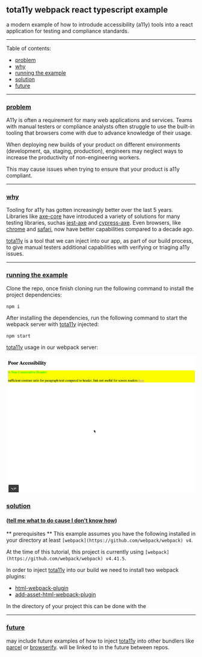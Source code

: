 ## tota11y webpack react typescript example
a modern example of how to introdude accessibility (a11y) tools into a react application for testing and compliance standards.

---

Table of contents:
* [problem](#problem)
* [why](#why)
* [running the example](#example)
* [solution](#solution)
* [future](#future)

---

### [problem](#problem)
A11y is often a requirement for many web applications and services. Teams with manual testers or compliance analysts often struggle to use the built-in tooling that browsers come with due to advance knowledge of their usage.

When deploying new builds of your product on different environments (development, qa, staging, production), engineers may neglect ways to increase the productivity of non-engineering workers.

This may cause issues when trying to ensure that your product is a11y compliant.

---

### [why](#why)
Tooling for a11y has gotten increasingly better over the last 5 years. Libraries like [axe-core](https://github.com/dequelabs/axe-core) have introduced a variety of solutions for many testing libraries, suchas [jest-axe](https://github.com/nickcolley/jest-axe) and [cypress-axe](https://github.com/avanslaars/cypress-axe). Even browsers, like [chrome](https://developers.google.com/web/tools/chrome-devtools/accessibility/reference) and [safari](https://developer.apple.com/safari/features/#accessibility), now have better capabilities compared to a decade ago.

[tota11y](https://github.com/Khan/tota11y) is a tool that we can inject into our app, as part of our build process, to give manual testers additional capabilities with verifying or triaging a11y issues.

---

### [running the example](#example)
Clone the repo, once finish cloning run the following command to install the project dependencies:
```
npm i
```

After installing the dependencies, run the following command to start the webpack server with [tota11y](https://github.com/Khan/tota11y) injected:
```
npm start
```

[tota11y](https://github.com/Khan/tota11y) usage in our webpack server:

![tota11y-usage-in-our-example-react-app](docs/assets/tota11y-in-action.gif)


### [solution](#solution)
#### ([tell me what to do cause I don't know how](https://www.youtube.com/watch?v=kBSdNy7oI4g#t=3m55s))

** prerequisites **
This example assumes you have the following installed in your directory at least `[webpack](https://github.com/webpack/webpack) v4`.

At the time of this tutorial, this project is currently using `[webpack](https://github.com/webpack/webpack) v4.41.5`.

In order to inject [tota11y](https://github.com/Khan/tota11y) into our build we need to install two webpack plugins:
* [html-webpack-plugin](https://github.com/jantimon/html-webpack-plugin)
* [add-asset-html-webpack-plugin](https://github.com/SimenB/add-asset-html-webpack-plugin)

In the directory of your project this can be done with the

---

### [future](#future)

may include future examples of how to inject [tota11y](https://github.com/Khan/tota11y) into other bundlers like [parcel](https://github.com/parcel-bundler/parcel) or [browserify](https://github.com/browserify/browserify). will be linked to in the future between repos.
